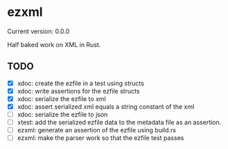 # ezxml

Current version: 0.0.0

Half baked work on XML in Rust.

## TODO

 * [x] xdoc: create the ezfile in a test using structs
 * [x] xdoc: write assertions for the ezfile structs
 * [x] xdoc: serialize the ezfile to xml
 * [x] xdoc: assert serialized xml equals a string constant of the xml
 * [ ] xdoc: serialize the ezfile to json
 * [ ] xtest: add the serialized ezfile data to the metadata file as an assertion.
 * [ ] ezxml: generate an assertion of the ezfile using build.rs
 * [ ] ezxml: make the parser work so that the ezfile test passes